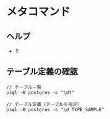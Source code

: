 # メタコマンド

## ヘルプ
* \?

## テーブル定義の確認

```
// テーブル一覧
psql -U postgres -c "\dt"

// テーブル定義（テーブルを指定）
psql -U postgres -c "\d TYPE_SAMPLE"
```

